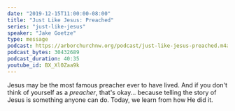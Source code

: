 ```yaml
---
date: "2019-12-15T11:00:00-08:00"
title: "Just Like Jesus: Preached"
series: "just-like-jesus"
speaker: "Jake Goetze"
type: message
podcast: https://arborchurchnw.org/podcast/just-like-jesus-preached.m4a
podcast_bytes: 30432689
podcast_duration: 40:35
youtube_id: BX_Xl0Zaa9k
---
```


Jesus may be the most famous preacher ever to have lived. And if you don't think of yourself as a *preacher*, that's okay... because telling the story of Jesus is something anyone can do. Today, we learn from how He did it.
